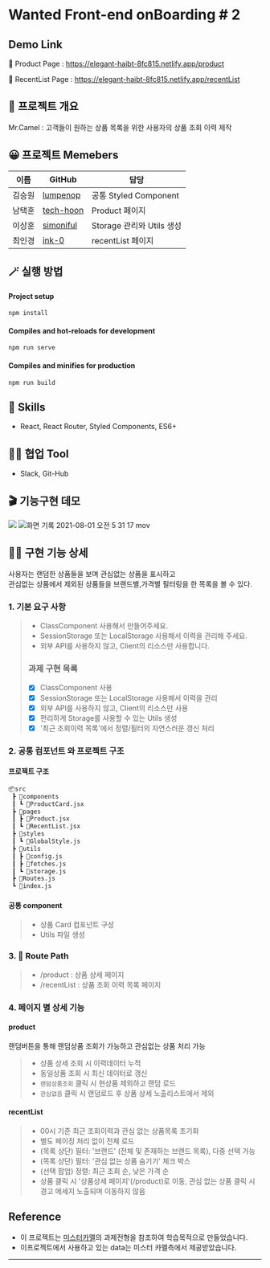 # Wanted Front-end onBoarding # 2

## Demo Link
🔗 Product Page : https://elegant-haibt-8fc815.netlify.app/product

🔗 RecentList Page : https://elegant-haibt-8fc815.netlify.app/recentList

## 💬 프로젝트 개요
Mr.Camel : 고객들이 원하는 상품 목록을 위한 사용자의 상품 조회 이력 제작

## 😀 프로젝트 Memebers
|이름|GitHub|담당|
|------|---|---|
|김승원|[lumpenop](https://github.com/lumpenop)|공통 Styled Component|
|남택훈|[tech-hoon](https://github.com/tech-hoon)|Product 페이지|
|이상훈|[simoniful](https://github.com/simoniful) |Storage 관리와 Utils 생성|
|최인경|[ink-0](https://github.com/ink-0)|recentList 페이지|

## 🪄 실행 방법

#### Project setup
`npm install`
#### Compiles and hot-reloads for development
`npm run serve`
#### Compiles and minifies for production
`npm run build`

## 🔧 Skills

- React, React Router, Styled Components, ES6+


## 🐱‍👤 협업 Tool

- Slack, Git-Hub

## 🎬 기능구현 데모

![](https://i.imgur.com/orXqwTF.gif)
![화면 기록 2021-08-01 오전 5 31 17 mov](https://user-images.githubusercontent.com/71919983/127751942-008e05b9-1b6a-4fc0-abef-005ab3f433cc.gif)




## 👍🏻 구현 기능 상세
사용자는 랜덤한 상품들을 보며 관심없는 상품을 표시하고  
관심없는 상품에서 제외된 상품들을 브랜드별,가격별 필터링을 한 목록을 볼 수 있다.

### 1. 기본 요구 사항

> - ClassComponent 사용해서 만들어주세요.
> - SessionStorage 또는 LocalStorage 사용해서 이력을 관리해 주세요.
> - 외부 API를 사용하지 않고, Client의 리소스만 사용합니다.
> ### 과제 구현 목록
> - [x] ClassComponent 사용
> - [x] SessionStorage 또는 LocalStorage 사용해서 이력을 관리
> - [x] 외부 API를 사용하지 않고, Client의 리소스만 사용
> - [x] 편리하게 Storage를 사용할 수 있는 Utils 생성
> - [x] '최근 조회이력 목록'에서 정렬/필터의 자연스러운 갱신 처리

### 2. 공통 컴포넌트 와 프로젝트 구조
#### 프로젝트 구조
```html
📦src
 ┣ 📂components
 ┃ ┗ 📜ProductCard.jsx
 ┣ 📂pages
 ┃ ┣ 📜Product.jsx
 ┃ ┗ 📜RecentList.jsx
 ┣ 📂styles
 ┃ ┗ 📜GlobalStyle.js
 ┣ 📂utils
 ┃ ┣ 📜config.js
 ┃ ┣ 📜fetches.js
 ┃ ┗ 📜storage.js
 ┣ 📜Routes.js
 ┗ 📜index.js
```
#### 공통 component
> - 상품 Card 컴포넌트 구성
> - Utils 파일 생성


### 3. 📎 Route Path

> - /product : 상품 상세 페이지
> - /recentList : 상품 조회 이력 목록 페이지

### 4. 페이지 별 상세 기능
#### product
랜덤버튼을 통해 랜덤상품 조회가 가능하고 관심없는 상품 처리 가능
> - 상품 상세 조회 시 이력데이터 누적
> - 동일상품 조회 시 최신 데이터로 갱신
> - `랜덤상품조회` 클릭 시 현상품 제외하고 랜덤 로드
> - `관심없음` 클릭 시 랜덤로드 후 상품 상세 노출리스트에서 제외
#### recentList
> - 00시 기준 최근 조회이력과 관심 없는 상품목록 초기화
> - 별도 페이징 처리 없이 전체 로드
> - (목록 상단) 필터: '브랜드' (전체 및 존재하는 브랜드 목록), 다중 선택 가능
> - (목록 상단) 필터: '관심 없는 상품 숨기기' 체크 박스
> - (선택 팝업) 정렬: 최근 조회 순, 낮은 가격 순
> - 상품 클릭 시 '상품상세 페이지'(/product)로 이동, 관심 없는 상품 클릭 시 
> 경고 메세지 노출되며 이동하지 않음


## Reference

- 이 프로젝트는 [미스터카멜](https://mrcamel.co.kr/)의 과제전형을 참조하여 학습목적으로 만들었습니다.
- 이프로젝트에서 사용하고 있는 data는 미스터 카멜측에서 제공받았습니다.

---
